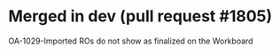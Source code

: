 # Merged in dev (pull request #1805)

OA-1029-Imported ROs do not show as finalized on the Workboard

